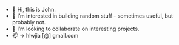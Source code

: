 - 👋 Hi, this is John.
- 👀 I’m interested in building random stuff - sometimes useful, but probably not.
- 💞️ I’m looking to collaborate on interesting projects.
- 📫 -> hlwjia [@] gmail.com

